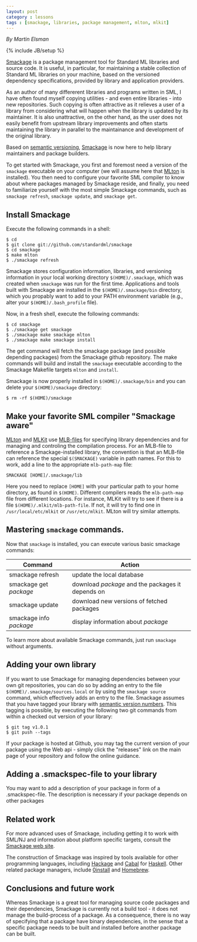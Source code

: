 ```yaml
---
layout: post
category : lessons
tags : [smackage, libraries, package management, mlton, mlkit]
---
```

_By Martin Elsman_

{% include JB/setup %}

[Smackage](http://github.com/standardml/smackage) is a package
management tool for Standard ML libraries and source code. It is
useful, in particular, for maintaining a stable collection of Standard
ML libraries on your machine, based on the versioned dependency
specifications, provided by library and application providers.

As an author of many differerent libraries and programs written in
SML, I have often found myself copying utilities - and even entire
libraries - into new repositories. Such copying is often attractive as
it relieves a user of a library from considering what will happen when
the library is updated by its maintainer. It is also unattractive, on
the other hand, as the user does not easily benefit from upstream
library improvements and often starts maintaining the library in
parallel to the maintainance and development of the original
library.

Based on [semantic versioning](http://semver.org),
[Smackage](http://github.com/standardml/smackage) is now here to help
library maintainers and package builders.

To get started with Smackage, you first and foremost need a version of
the `smackage` executable on your computer (we will assume here that
[MLton](http://mlton.org) is installed). You then need to configure
your favorite SML compiler to know about where packages managed by
Smackage reside, and finally, you need to familiarize yourself with
the most simple Smackage commands, such as `smackage refresh`,
`smackage update`, and `smackage get`.

## Install Smackage

Execute the following commands in a shell:

    $ cd
    $ git clone git://github.com/standardml/smackage
    $ cd smackage
    $ make mlton
    $ ./smackage refresh

Smackage stores configuration information, libraries, and versioning
information in your local working directory `$(HOME)/.smackage`, which
was created when `smackage` was run for the first time. Applications and
tools built with Smackage are installed in the `$(HOME)/.smackage/bin`
directory, which you propably want to add to your PATH environment
variable (e.g., alter your `$(HOME)/.bash_profile` file).

Now, in a fresh shell, execute the following commands:

    $ cd smackage
    $ ./smackage get smackage
    $ ./smackage make smackage mlton
    $ ./smackage make smackage install

The get command will fetch the smackage package (and possible
depending packages) from the Smackage github repository. The make
commands will build and install the `smackage` executable according to
the Smackage Makefile targets `mlton` and `install`.

Smackage is now properly installed in `$(HOME)/.smackage/bin` and you
can delete your `$(HOME)/smackage` directory:

    $ rm -rf $(HOME)/smackage

## Make your favorite SML compiler "Smackage aware"

[MLton](http://mlton.org) and [MLKit](http://www.elsman.com/mlkit/)
use [MLB-files](http://www.elsman.com/mlkit/mlbasisfiles.html) for
specifying library dependencies and for managing and controling the
compilation process. For an MLB-file to reference a Smackage-installed
library, the convention is that an MLB-file can reference the special
`$(SMACKAGE)` variable in path names. For this to work, add a line to
the appropriate `mlb-path-map` file:

    SMACKAGE [HOME]/.smackage/lib

Here you need to replace `[HOME]` with your particular path to your
home directory, as found in `$(HOME)`. Different compilers reads the
`mlb-path-map` file from different locations. For instance, MLKit will
try to see if there is a file `$(HOME)/.mlkit/mlb-path-file`. If not,
it will try to find one in `/usr/local/etc/mlkit` or
`/usr/etc/mlkit`. MLton will try similar attempts.

## Mastering `smackage` commands.

Now that `smackage` is installed, you can execute various basic smackage
commands:

 Command           | Action
 ------------------|------
 smackage refresh           | update the local database
 smackage get _package_     | download _package_ and the packages it depends on
 smackage update            | download new versions of fetched packages
 smackage info _package_    | display information about _package_

To learn more about available Smackage commands, just run `smackage`
without arguments.

## Adding your own library

If you want to use Smackage for managing dependencies between your own
git repositories, you can do so by adding an entry to the file
`$(HOME)/.smackage/sources.local` or by using the `smackage source`
command, which effectively adds an entry to the file. Smackage assumes
that you have tagged your library with [semantic version
numbers](http://semver.org). This tagging is possible, by executing
the following two git commands from within a checked out version of
your library:

    $ git tag v1.0.1
    $ git push --tags

If your package is hosted at Github, you may tag the current version
of your package using the Web api - simply click the "releases" link
on the main page of your repository and follow the online guidance.

## Adding a .smackspec-file to your library

You may want to add a description of your package in form of a
.smackspec-file. The description is necessary if your package depends
on other packages

## Related work

For more advanced uses of Smackage, including getting it to work with
SML/NJ and information about platform specific targets, consult the
[Smackage web site](http://github.com/standardml/smackage).

The construction of Smackage was inspired by tools available for other
programming languages, including
[Hackage](http://hackage.haskell.org/) and
[Cabal](http://www.haskell.org/cabal/) for
[Haskell](http://www.haskell.org/haskellwiki/Haskell). Other related
package managers, include [0install](http://0install.net/) and
[Homebrew](http://brew.sh/).

## Conclusions and future work

Whereas Smackage is a great tool for managing source code packages and
their dependencies, Smackage is currently not a build tool - it does
not manage the build-process of a package. As a consequence, there is
no way of specifying that a package have binary dependencies, in the
sense that a specific package needs to be built and installed before
another package can be built.
